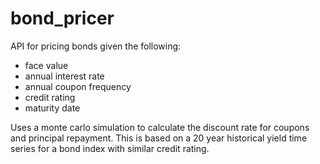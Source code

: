 # bond_pricer

API for pricing bonds given the following:
- face value
- annual interest rate
- annual coupon frequency
- credit rating
- maturity date

Uses a monte carlo simulation to calculate the discount rate for coupons and principal repayment.
This is based on a 20 year historical yield time series for a bond index with similar credit rating.





